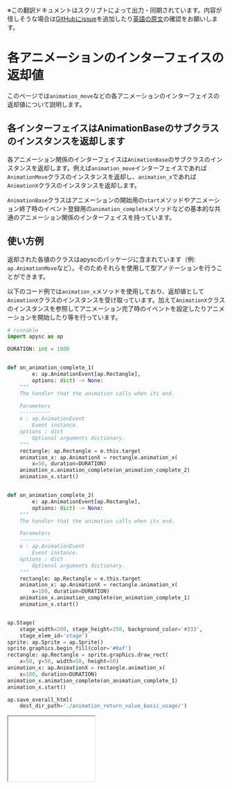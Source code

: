 <span class="inconspicuous-txt">※この翻訳ドキュメントはスクリプトによって出力・同期されています。内容が怪しそうな場合は<a href="https://github.com/simon-ritchie/apysc/issues" target="_blank">GitHubにissue</a>を追加したり[英語の原文](animation_return_value.md)の確認をお願いします。</span>

# 各アニメーションのインターフェイスの返却値

このページでは`animation_move`などの各アニメーションのインターフェイスの返却値について説明します。

## 各インターフェイスはAnimationBaseのサブクラスのインスタンスを返却します

各アニメーション関係のインターフェイスは`AnimationBase`のサブクラスのインスタンスを返却します。例えば`animation_move`インターフェイスであれば`AnimationMove`クラスのインスタンスを返却し、`animation_x`であれば`AnimationX`クラスのインスタンスを返却します。

`AnimationBase`クラスはアニメーションの開始用の`start`メソッドやアニメーション終了時のイベント登録用の`animation_complete`メソッドなどの基本的な共通のアニメーション関係のインターフェイスを持っています。

## 使い方例

返却された各値のクラスはapyscのパッケージに含まれています（例: `ap.AnimationMove`など）。そのためそれらを使用して型アノテーションを行うことができます。

以下のコード例では`animation_x`メソッドを使用しており、返却値として`AnimationX`クラスのインスタンスを受け取っています。加えて`AnimationX`クラスのインスタンスを参照してアニメーション完了時のイベントを設定したりアニメーションを開始したり等を行っています。

```py
# runnable
import apysc as ap

DURATION: int = 1000


def on_animation_complete_1(
        e: ap.AnimationEvent[ap.Rectangle],
        options: dict) -> None:
    """
    The handler that the animation calls when its end.

    Parameters
    ----------
    e : ap.AnimationEvent
        Event instance.
    options : dict
        Optional arguments dictionary.
    """
    rectangle: ap.Rectangle = e.this.target
    animation_x: ap.AnimationX = rectangle.animation_x(
        x=50, duration=DURATION)
    animation_x.animation_complete(on_animation_complete_2)
    animation_x.start()


def on_animation_complete_2(
        e: ap.AnimationEvent[ap.Rectangle],
        options: dict) -> None:
    """
    The handler that the animation calls when its end.

    Parameters
    ----------
    e : ap.AnimationEvent
        Event instance.
    options : dict
        Optional arguments dictionary.
    """
    rectangle: ap.Rectangle = e.this.target
    animation_x: ap.AnimationX = rectangle.animation_x(
        x=100, duration=DURATION)
    animation_x.animation_complete(on_animation_complete_1)
    animation_x.start()


ap.Stage(
    stage_width=200, stage_height=150, background_color='#333',
    stage_elem_id='stage')
sprite: ap.Sprite = ap.Sprite()
sprite.graphics.begin_fill(color='#0af')
rectangle: ap.Rectangle = sprite.graphics.draw_rect(
    x=50, y=50, width=50, height=50)
animation_x: ap.AnimationX = rectangle.animation_x(
    x=100, duration=DURATION)
animation_x.animation_complete(on_animation_complete_1)
animation_x.start()

ap.save_overall_html(
    dest_dir_path='./animation_return_value_basic_usage/')
```

<iframe src="static/animation_return_value_basic_usage/index.html" width="200" height="150"></iframe>